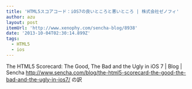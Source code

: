 ```yaml
---
title: 'HTML5スコアコード：iOS7の良いところと悪いところ | 株式会社ゼノフィ'
author: azu
layout: post
itemUrl: 'http://www.xenophy.com/sencha-blog/8938'
date: '2013-10-04T02:30:14.899Z'
tags:
  - HTML5
  - ios
---
```

The HTML5 Scorecard: The Good, The Bad and the Ugly in iOS 7 | Blog | Sencha http://www.sencha.com/blog/the-html5-scorecard-the-good-the-bad-and-the-ugly-in-ios7/ の訳
